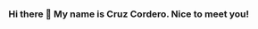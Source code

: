 ### Hi there 👋 My name is Cruz Cordero. Nice to meet you!

<!--
**CorderoCruz/CorderoCruz** is a ✨ _special_ ✨ repository because its `README.md` (this file) appears on your GitHub profile.

Here are some ideas to get you started:

- 🔭 I’m currently working on developing my skills as a web developer at UCR Coding Bootcamp.
- 🌱 I’m currently learning how to use MongoDB and mongoose for databases.
